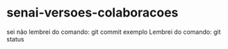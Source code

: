# senai-versoes-colaboracoes
sei não
lembrei do comando: git commit
exemplo
Lembrei do comando: git status
